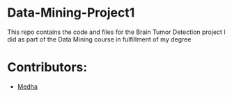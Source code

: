 # Data-Mining-Project1

This repo contains the code and files for the Brain Tumor Detection project I did as part of the Data Mining course in fulfillment of my degree

# Contributors:

* [Medha](https://github.com/Medharaja1411)
